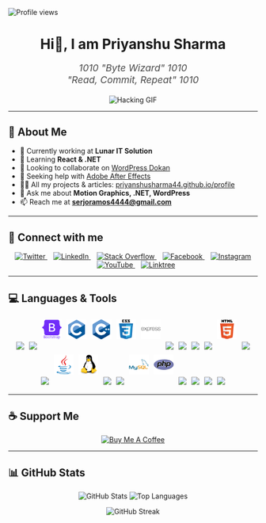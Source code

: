 <p align="left">
  <img src="https://komarev.com/ghpvc/?username=priyanshusharma44&label=Profile%20views&color=0e75b6&style=flat" alt="Profile views" />
</p>

<h1 align="center">Hi👋, I am <b>Priyanshu Sharma</b></h1>
<p align="center" style="font-size: 1.2rem; font-style: italic; color: #4a4a4a;">
  1010 "Byte Wizard" 1010
  <br />
  <em>"Read, Commit, Repeat" 1010</em>
</p>

<p align="center">
  <img alt="Hacking GIF" src="https://media.tenor.com/rePDfDWO3XoAAAAd/hacking.gif" width="400" />
</p>



---

## 🚀 About Me

- 🔭 Currently working at **Lunar IT Solution**
- 🌱 Learning **React & .NET**
- 👯 Looking to collaborate on [WordPress Dokan](https://wordpress.org/plugins/dokan-lite/)
- 🤝 Seeking help with [Adobe After Effects](https://www.adobe.com/products/aftereffects.html)
- 👨‍💻 All my projects & articles: [priyanshusharma44.github.io/profile](https://priyanshusharma44.github.io/profile/)
- 💬 Ask me about **Motion Graphics, .NET, WordPress**
- 📫 Reach me at **serjoramos4444@gmail.com**

---

## 🔗 Connect with me

<p align="center">
  <a href="https://twitter.com/kattelpriyanshu" target="_blank" rel="noopener">
    <img alt="Twitter" src="https://img.shields.io/twitter/follow/kattelpriyanshu?logo=twitter&style=social" />
  </a>
  <a href="https://linkedin.com/in/priyanshusharma44" target="_blank" rel="noopener" style="margin-left:12px;">
    <img alt="LinkedIn" src="https://img.shields.io/badge/LinkedIn-Priyanshu%20Sharma-blue?logo=linkedin&style=social" />
  </a>
  <a href="https://stackoverflow.com/users/your_userid_here" target="_blank" rel="noopener" style="margin-left:12px;">
    <img alt="Stack Overflow" src="https://img.shields.io/badge/StackOverflow-Priyanshu-orange?logo=stackoverflow&style=social" />
  </a>
  <a href="https://facebook.com/priyanshusharma44" target="_blank" rel="noopener" style="margin-left:12px;">
    <img alt="Facebook" src="https://img.shields.io/badge/Facebook-Priyanshu-blue?logo=facebook&style=social" />
  </a>
  <a href="https://instagram.com/priyanshu.efx" target="_blank" rel="noopener" style="margin-left:12px;">
    <img alt="Instagram" src="https://img.shields.io/badge/Instagram-priyanshu.efx-purple?logo=instagram&style=social" />
  </a>
  <a href="https://youtube.com/c/priyanshukattel" target="_blank" rel="noopener" style="margin-left:12px;">
    <img alt="YouTube" src="https://img.shields.io/badge/YouTube-Priyanshu-red?logo=youtube&style=social" />
  </a>
  <a href="https://linktr.ee/priyanshuefx" target="_blank" rel="noopener" style="margin-left:12px;">
    <img alt="Linktree" src="https://img.shields.io/badge/Linktree-Priyanshu-green?logo=linktree&style=social" />
  </a>
</p>

---

## 💻 Languages & Tools

<p align="center" style="font-size: 0;">
  <a href="https://www.arduino.cc/" target="_blank" rel="noreferrer" title="Arduino">
    <img src="https://cdn.worldvectorlogo.com/logos/arduino-1.svg" alt="arduino" width="40" height="40" style="margin: 5px" />
  </a>
  <a href="https://www.blender.org/" target="_blank" rel="noreferrer" title="Blender">
    <img src="https://download.blender.org/branding/community/blender_community_badge_white.svg" alt="blender" width="40" height="40" style="margin: 5px" />
  </a>
  <a href="https://getbootstrap.com" target="_blank" rel="noreferrer" title="Bootstrap">
    <img src="https://raw.githubusercontent.com/devicons/devicon/master/icons/bootstrap/bootstrap-plain-wordmark.svg" alt="bootstrap" width="40" height="40" style="margin: 5px" />
  </a>
  <a href="https://www.cprogramming.com/" target="_blank" rel="noreferrer" title="C">
    <img src="https://raw.githubusercontent.com/devicons/devicon/master/icons/c/c-original.svg" alt="c" width="40" height="40" style="margin: 5px" />
  </a>
  <a href="https://www.w3schools.com/cpp/" target="_blank" rel="noreferrer" title="C++">
    <img src="https://raw.githubusercontent.com/devicons/devicon/master/icons/cplusplus/cplusplus-original.svg" alt="cplusplus" width="40" height="40" style="margin: 5px" />
  </a>
  <a href="https://www.w3schools.com/css/" target="_blank" rel="noreferrer" title="CSS3">
    <img src="https://raw.githubusercontent.com/devicons/devicon/master/icons/css3/css3-original-wordmark.svg" alt="css3" width="40" height="40" style="margin: 5px" />
  </a>
  <a href="https://expressjs.com" target="_blank" rel="noreferrer" title="Express.js">
    <img src="https://raw.githubusercontent.com/devicons/devicon/master/icons/express/express-original-wordmark.svg" alt="express" width="40" height="40" style="margin: 5px" />
  </a>
  <a href="https://www.figma.com/" target="_blank" rel="noreferrer" title="Figma">
    <img src="https://www.vectorlogo.zone/logos/figma/figma-icon.svg" alt="figma" width="40" height="40" style="margin: 5px" />
  </a>
  <a href="https://flutter.dev" target="_blank" rel="noreferrer" title="Flutter">
    <img src="https://www.vectorlogo.zone/logos/flutterio/flutterio-icon.svg" alt="flutter" width="40" height="40" style="margin: 5px" />
  </a>
  <a href="https://www.framer.com/" target="_blank" rel="noreferrer" title="Framer">
    <img src="https://www.vectorlogo.zone/logos/framer/framer-icon.svg" alt="framer" width="40" height="40" style="margin: 5px" />
  </a>
  <a href="https://git-scm.com/" target="_blank" rel="noreferrer" title="Git">
    <img src="https://www.vectorlogo.zone/logos/git-scm/git-scm-icon.svg" alt="git" width="40" height="40" style="margin: 5px" />
  </a>
  <a href="https://www.w3.org/html/" target="_blank" rel="noreferrer" title="HTML5">
    <img src="https://raw.githubusercontent.com/devicons/devicon/master/icons/html5/html5-original-wordmark.svg" alt="html5" width="40" height="40" style="margin: 5px" />
  </a>
  <a href="https://www.adobe.com/in/products/illustrator.html" target="_blank" rel="noreferrer" title="Adobe Illustrator">
    <img src="https://www.vectorlogo.zone/logos/adobe_illustrator/adobe_illustrator-icon.svg" alt="illustrator" width="40" height="40" style="margin: 5px" />
  </a>
  <a href="https://www.invisionapp.com/" target="_blank" rel="noreferrer" title="Invision">
    <img src="https://www.vectorlogo.zone/logos/invisionapp/invisionapp-icon.svg" alt="invision" width="40" height="40" style="margin: 5px" />
  </a>
  <a href="https://www.java.com" target="_blank" rel="noreferrer" title="Java">
    <img src="https://raw.githubusercontent.com/devicons/devicon/master/icons/java/java-original.svg" alt="java" width="40" height="40" style="margin: 5px" />
  </a>
  <a href="https://www.linux.org/" target="_blank" rel="noreferrer" title="Linux">
    <img src="https://raw.githubusercontent.com/devicons/devicon/master/icons/linux/linux-original.svg" alt="linux" width="40" height="40" style="margin: 5px" />
  </a>
  <a href="https://www.mathworks.com/" target="_blank" rel="noreferrer" title="Matlab">
    <img src="https://upload.wikimedia.org/wikipedia/commons/2/21/Matlab_Logo.png" alt="matlab" width="40" height="40" style="margin: 5px" />
  </a>
  <a href="https://www.microsoft.com/en-us/sql-server" target="_blank" rel="noreferrer" title="MS SQL Server">
    <img src="https://www.svgrepo.com/show/303229/microsoft-sql-server-logo.svg" alt="mssql" width="40" height="40" style="margin: 5px" />
  </a>
  <a href="https://www.mysql.com/" target="_blank" rel="noreferrer" title="MySQL">
    <img src="https://raw.githubusercontent.com/devicons/devicon/master/icons/mysql/mysql-original-wordmark.svg" alt="mysql" width="40" height="40" style="margin: 5px" />
  </a>
  <a href="https://www.php.net" target="_blank" rel="noreferrer" title="PHP">
    <img src="https://raw.githubusercontent.com/devicons/devicon/master/icons/php/php-original.svg" alt="php" width="40" height="40" style="margin: 5px" />
  </a>
  <a href="https://www.sketch.com/" target="_blank" rel="noreferrer" title="Sketch">
    <img src="https://www.vectorlogo.zone/logos/sketchapp/sketchapp-icon.svg" alt="sketch" width="40" height="40" style="margin: 5px" />
  </a>
  <a href="https://unity.com/" target="_blank" rel="noreferrer" title="Unity">
    <img src="https://www.vectorlogo.zone/logos/unity3d/unity3d-icon.svg" alt="unity" width="40" height="40" style="margin: 5px" />
  </a>
  <a href="https://unrealengine.com/" target="_blank" rel="noreferrer" title="Unreal Engine">
    <img src="https://raw.githubusercontent.com/kenangundogan/fontisto/036b7eca71aab1bef8e6a0518f7329f13ed62f6b/icons/svg/brand/unreal-engine.svg" alt="unreal" width="40" height="40" style="margin: 5px" />
  </a>
  <a href="https://www.adobe.com/products/xd.html" target="_blank" rel="noreferrer" title="Adobe XD">
    <img src="https://cdn.worldvectorlogo.com/logos/adobe-xd.svg" alt="xd" width="40" height="40" style="margin: 5px" />
  </a>
</p>

---

## ☕ Support Me

<p align="center">
  <a href="https://www.buymeacoffee.com/PriyanshuSharma" target="_blank" rel="noopener">
    <img src="https://cdn.buymeacoffee.com/buttons/v2/default-yellow.png" alt="Buy Me A Coffee" height="50" />
  </a>
</p>

---

## 📊 GitHub Stats

<p align="center">
  <img src="https://github-readme-stats.vercel.app/api?username=priyanshusharma44&show_icons=true&locale=en&theme=radical" alt="GitHub Stats" width="48%" />
  <img src="https://github-readme-stats.vercel.app/api/top-langs/?username=priyanshusharma44&layout=compact&theme=radical" alt="Top Languages" width="48%" />
</p>

<p align="center">
  <img src="https://github-readme-streak-stats.herokuapp.com/?user=priyanshusharma44&theme=radical" alt="GitHub Streak" />
</p>
